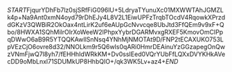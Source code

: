 $START$FjqurYDhFb7lz0sjSRfFiG096lU+5LdryaTYunuXc01MXWWTAhJGMZLk4p+Na9Ant0xmN4oyd79rDhEJy4L8V2L1EiwUPFzTrqbTOcdV4RqowkXPrzddGKzV3QWBiR2OkOax4ntLirK2uf6eAUpGcNvvcqe8UbJtd3FfQEm9v9xF+Qbo/8HWXA1SQhMilrOIrXoWeeW2lPhpxYybrDGARMvxgRXEF5KmovOmCIPpqDWwO6aB9R5YTQQKAwIlSnNsq4YNhMjNMOTAt9D/FNP2tECAXUKO753LpVEzCjO6ovre8d32/NNOLkm9r5Q6wIs0qARi0HmrDEAinuYzGGzapegOnQwzVNmFjwQ7l8yh7/fEHHhIdWRkKM+Dv0ssIEed0VQrYUbFfLQXxDVYKHkAVecDD9oMbLnxl71SDUMkUP8HhbQIO+/qk3WK5Lv+az4+$END$